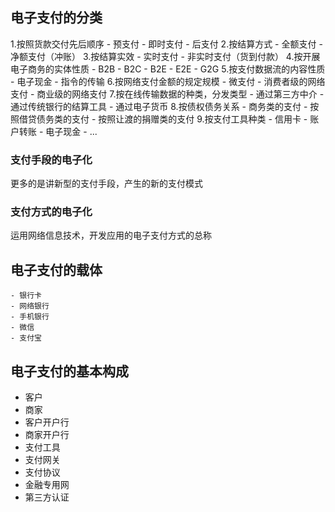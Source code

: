 ## 电子支付的分类
1.按照货款交付先后顺序
	- 预支付
	- 即时支付
	- 后支付
2.按结算方式
	- 全额支付
	- 净额支付（冲账）
3.按结算实效
	- 实时支付
	- 非实时支付（货到付款）
4.按开展电子商务的实体性质
	- B2B
	- B2C
	- B2E
	- E2E
	- G2G
5.按支付数据流的内容性质
	- 电子现金
	- 指令的传输
6.按网络支付金额的规定规模
	- 微支付
	- 消费者级的网络支付
	- 商业级的网络支付
7.按在线传输数据的种类，分发类型
	- 通过第三方中介
	- 通过传统银行的结算工具
	- 通过电子货币
8.按债权债务关系
	- 商务类的支付
	- 按照借贷债务类的支付
	- 按照让渡的捐赠类的支付
9.按支付工具种类
	- 信用卡
	- 账户转账
	- 电子现金
	- ...
	
### 支付手段的电子化
更多的是讲新型的支付手段，产生的新的支付模式

### 支付方式的电子化
运用网络信息技术，开发应用的电子支付方式的总称

## 电子支付的载体
	- 银行卡
	- 网络银行
	- 手机银行
	- 微信
	- 支付宝

## 电子支付的基本构成
- 客户
- 商家
- 客户开户行
- 商家开户行
- 支付工具
- 支付网关
- 支付协议
- 金融专用网
- 第三方认证

